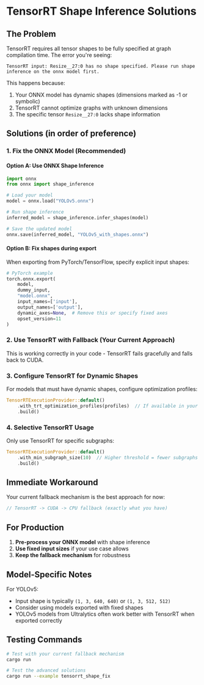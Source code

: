# TensorRT Shape Inference Solutions

## The Problem
TensorRT requires all tensor shapes to be fully specified at graph compilation time. The error you're seeing:

```
TensorRT input: Resize__27:0 has no shape specified. Please run shape inference on the onnx model first.
```

This happens because:
1. Your ONNX model has dynamic shapes (dimensions marked as -1 or symbolic)
2. TensorRT cannot optimize graphs with unknown dimensions
3. The specific tensor `Resize__27:0` lacks shape information

## Solutions (in order of preference)

### 1. **Fix the ONNX Model (Recommended)**

#### Option A: Use ONNX Shape Inference
```python
import onnx
from onnx import shape_inference

# Load your model
model = onnx.load("YOLOv5.onnx")

# Run shape inference
inferred_model = shape_inference.infer_shapes(model)

# Save the updated model
onnx.save(inferred_model, "YOLOv5_with_shapes.onnx")
```

#### Option B: Fix shapes during export
When exporting from PyTorch/TensorFlow, specify explicit input shapes:
```python
# PyTorch example
torch.onnx.export(
    model,
    dummy_input,
    "model.onnx",
    input_names=['input'],
    output_names=['output'],
    dynamic_axes=None,  # Remove this or specify fixed axes
    opset_version=11
)
```

### 2. **Use TensorRT with Fallback (Your Current Approach)**
This is working correctly in your code - TensorRT fails gracefully and falls back to CUDA.

### 3. **Configure TensorRT for Dynamic Shapes**
For models that must have dynamic shapes, configure optimization profiles:

```rust
TensorRTExecutionProvider::default()
    .with_trt_optimization_profiles(profiles)  // If available in your ort version
    .build()
```

### 4. **Selective TensorRT Usage**
Only use TensorRT for specific subgraphs:

```rust
TensorRTExecutionProvider::default()
    .with_min_subgraph_size(10)  // Higher threshold = fewer subgraphs attempted
    .build()
```

## Immediate Workaround

Your current fallback mechanism is the best approach for now:

```rust
// TensorRT -> CUDA -> CPU fallback (exactly what you have)
```

## For Production

1. **Pre-process your ONNX model** with shape inference
2. **Use fixed input sizes** if your use case allows
3. **Keep the fallback mechanism** for robustness

## Model-Specific Notes

For YOLOv5:
- Input shape is typically `(1, 3, 640, 640)` or `(1, 3, 512, 512)`
- Consider using models exported with fixed shapes
- YOLOv5 models from Ultralytics often work better with TensorRT when exported correctly

## Testing Commands

```bash
# Test with your current fallback mechanism
cargo run

# Test the advanced solutions
cargo run --example tensorrt_shape_fix
```

